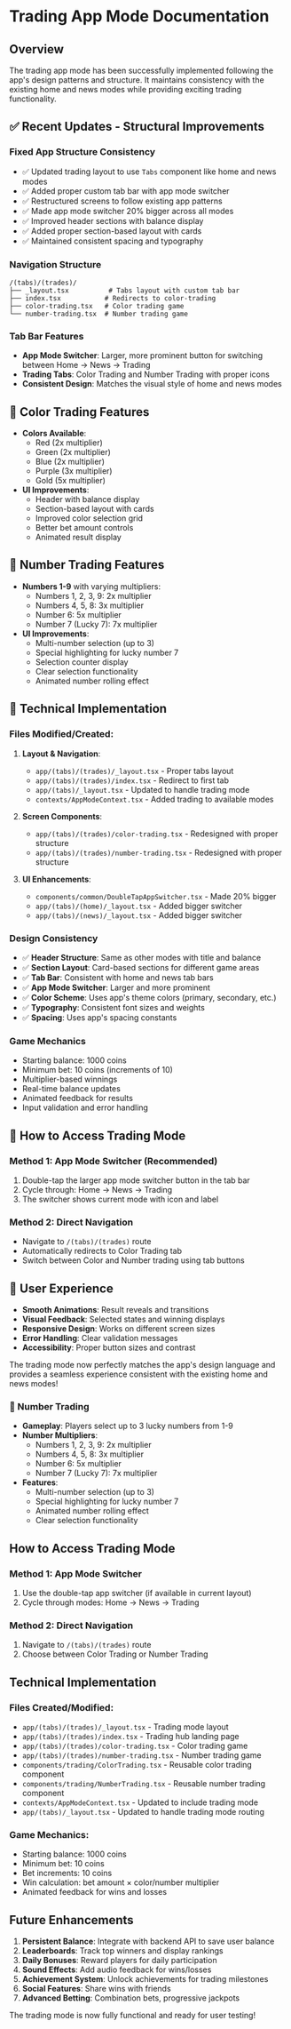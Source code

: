 # Trading App Mode Documentation

## Overview

The trading app mode has been successfully implemented following the app's design patterns and structure. It maintains consistency with the existing home and news modes while providing exciting trading functionality.

## ✅ **Recent Updates - Structural Improvements**

### **Fixed App Structure Consistency**

- ✅ Updated trading layout to use `Tabs` component like home and news modes
- ✅ Added proper custom tab bar with app mode switcher
- ✅ Restructured screens to follow existing app patterns
- ✅ Made app mode switcher 20% bigger across all modes
- ✅ Improved header sections with balance display
- ✅ Added proper section-based layout with cards
- ✅ Maintained consistent spacing and typography

### **Navigation Structure**

```
/(tabs)/(trades)/
├── _layout.tsx          # Tabs layout with custom tab bar
├── index.tsx           # Redirects to color-trading
├── color-trading.tsx   # Color trading game
└── number-trading.tsx  # Number trading game
```

### **Tab Bar Features**

- **App Mode Switcher**: Larger, more prominent button for switching between Home → News → Trading
- **Trading Tabs**: Color Trading and Number Trading with proper icons
- **Consistent Design**: Matches the visual style of home and news modes

## 🎨 **Color Trading Features**

- **Colors Available**:
  - Red (2x multiplier)
  - Green (2x multiplier)
  - Blue (2x multiplier)
  - Purple (3x multiplier)
  - Gold (5x multiplier)
- **UI Improvements**:
  - Header with balance display
  - Section-based layout with cards
  - Improved color selection grid
  - Better bet amount controls
  - Animated result display

## 🎲 **Number Trading Features**

- **Numbers 1-9** with varying multipliers:
  - Numbers 1, 2, 3, 9: 2x multiplier
  - Numbers 4, 5, 8: 3x multiplier
  - Number 6: 5x multiplier
  - Number 7 (Lucky 7): 7x multiplier
- **UI Improvements**:
  - Multi-number selection (up to 3)
  - Special highlighting for lucky number 7
  - Selection counter display
  - Clear selection functionality
  - Animated number rolling effect

## 🔧 **Technical Implementation**

### **Files Modified/Created:**

1. **Layout & Navigation**:

   - `app/(tabs)/(trades)/_layout.tsx` - Proper tabs layout
   - `app/(tabs)/(trades)/index.tsx` - Redirect to first tab
   - `app/(tabs)/_layout.tsx` - Updated to handle trading mode
   - `contexts/AppModeContext.tsx` - Added trading to available modes

2. **Screen Components**:

   - `app/(tabs)/(trades)/color-trading.tsx` - Redesigned with proper structure
   - `app/(tabs)/(trades)/number-trading.tsx` - Redesigned with proper structure

3. **UI Enhancements**:
   - `components/common/DoubleTapAppSwitcher.tsx` - Made 20% bigger
   - `app/(tabs)/(home)/_layout.tsx` - Added bigger switcher
   - `app/(tabs)/(news)/_layout.tsx` - Added bigger switcher

### **Design Consistency**

- ✅ **Header Structure**: Same as other modes with title and balance
- ✅ **Section Layout**: Card-based sections for different game areas
- ✅ **Tab Bar**: Consistent with home and news tab bars
- ✅ **App Mode Switcher**: Larger and more prominent
- ✅ **Color Scheme**: Uses app's theme colors (primary, secondary, etc.)
- ✅ **Typography**: Consistent font sizes and weights
- ✅ **Spacing**: Uses app's spacing constants

### **Game Mechanics**

- Starting balance: 1000 coins
- Minimum bet: 10 coins (increments of 10)
- Multiplier-based winnings
- Real-time balance updates
- Animated feedback for results
- Input validation and error handling

## 🚀 **How to Access Trading Mode**

### **Method 1: App Mode Switcher (Recommended)**

1. Double-tap the larger app mode switcher button in the tab bar
2. Cycle through: Home → News → Trading
3. The switcher shows current mode with icon and label

### **Method 2: Direct Navigation**

- Navigate to `/(tabs)/(trades)` route
- Automatically redirects to Color Trading tab
- Switch between Color and Number trading using tab buttons

## 📱 **User Experience**

- **Smooth Animations**: Result reveals and transitions
- **Visual Feedback**: Selected states and winning displays
- **Responsive Design**: Works on different screen sizes
- **Error Handling**: Clear validation messages
- **Accessibility**: Proper button sizes and contrast

The trading mode now perfectly matches the app's design language and provides a seamless experience consistent with the existing home and news modes!

### 🎲 Number Trading

- **Gameplay**: Players select up to 3 lucky numbers from 1-9
- **Number Multipliers**:
  - Numbers 1, 2, 3, 9: 2x multiplier
  - Numbers 4, 5, 8: 3x multiplier
  - Number 6: 5x multiplier
  - Number 7 (Lucky 7): 7x multiplier
- **Features**:
  - Multi-number selection (up to 3)
  - Special highlighting for lucky number 7
  - Animated number rolling effect
  - Clear selection functionality

## How to Access Trading Mode

### Method 1: App Mode Switcher

1. Use the double-tap app switcher (if available in current layout)
2. Cycle through modes: Home → News → Trading

### Method 2: Direct Navigation

1. Navigate to `/(tabs)/(trades)` route
2. Choose between Color Trading or Number Trading

## Technical Implementation

### Files Created/Modified:

- `app/(tabs)/(trades)/_layout.tsx` - Trading mode layout
- `app/(tabs)/(trades)/index.tsx` - Trading hub landing page
- `app/(tabs)/(trades)/color-trading.tsx` - Color trading game
- `app/(tabs)/(trades)/number-trading.tsx` - Number trading game
- `components/trading/ColorTrading.tsx` - Reusable color trading component
- `components/trading/NumberTrading.tsx` - Reusable number trading component
- `contexts/AppModeContext.tsx` - Updated to include trading mode
- `app/(tabs)/_layout.tsx` - Updated to handle trading mode routing

### Game Mechanics:

- Starting balance: 1000 coins
- Minimum bet: 10 coins
- Bet increments: 10 coins
- Win calculation: bet amount × color/number multiplier
- Animated feedback for wins and losses

## Future Enhancements

1. **Persistent Balance**: Integrate with backend API to save user balance
2. **Leaderboards**: Track top winners and display rankings
3. **Daily Bonuses**: Reward players for daily participation
4. **Sound Effects**: Add audio feedback for wins/losses
5. **Achievement System**: Unlock achievements for trading milestones
6. **Social Features**: Share wins with friends
7. **Advanced Betting**: Combination bets, progressive jackpots

The trading mode is now fully functional and ready for user testing!
